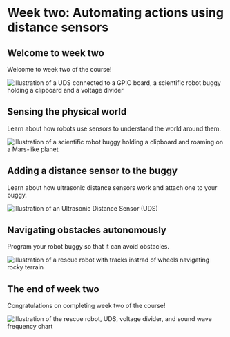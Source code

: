 [comment]: # (
Is this step open? Y/N
If so, short description of this step:
Related links:
Related files:
)

# Week two: Automating actions using distance sensors

## Welcome to week two

Welcome to week two of the course!

![Illustration of a UDS connected to a GPIO board, a scientific robot buggy holding a clipboard and a voltage divider](https://rpf-futurelearn.s3-eu-west-1.amazonaws.com/Robotics+-+Robot+Buggy/Illustration/6-Welcome_week2.png)

## Sensing the physical world

Learn about how robots use sensors to understand the world around them.

![Illustration of a scientific robot buggy holding a clipboard and roaming on a Mars-like planet](https://rpf-futurelearn.s3-eu-west-1.amazonaws.com/Robotics+-+Robot+Buggy/Illustration/22-2_5-Exploring_Rover.png)

## Adding a distance sensor to the buggy

Learn about how ultrasonic distance sensors work and attach one to your buggy.

![Illustration of an Ultrasonic Distance Sensor (UDS)](https://rpf-futurelearn.s3-eu-west-1.amazonaws.com/Robotics+-+Robot+Buggy/Illustration/8-Distance_sensor.png)

## Navigating obstacles autonomously

Program your robot buggy so that it can avoid obstacles.

![Illustration of a rescue robot with tracks instrad of wheels navigating rocky terrain](https://rpf-futurelearn.s3-eu-west-1.amazonaws.com/Robotics+-+Robot+Buggy/Illustration/23-2_5-Rescue_Robot.png)

## The end of week two

Congratulations on completing week two of the course!

![Illustration of the rescue robot, UDS, voltage divider, and sound wave frequency chart](https://rpf-futurelearn.s3-eu-west-1.amazonaws.com/Robotics+-+Robot+Buggy/Illustration/10-End_week2.png)
